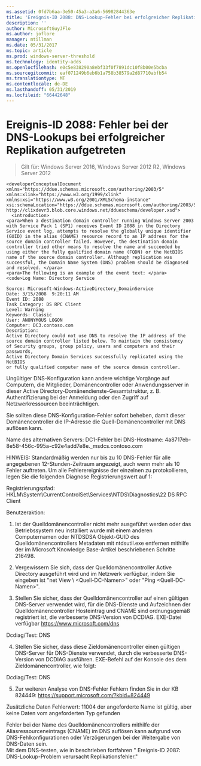 ```yaml
---
ms.assetid: 0fd7b6aa-3e50-45a3-a3a6-56982844363e
title: 'Ereignis-ID 2088: DNS-Lookup-Fehler bei erfolgreicher Replikation aufgetreten'
description: ''
author: MicrosoftGuyJFlo
ms.author: joflore
manager: mtillman
ms.date: 05/31/2017
ms.topic: article
ms.prod: windows-server-threshold
ms.technology: identity-adds
ms.openlocfilehash: e0c5e838290a8ebf33f0f7891dc10f8b00e5bcba
ms.sourcegitcommit: eaf071249b6eb6b1a758b38579a2d87710abfb54
ms.translationtype: MT
ms.contentlocale: de-DE
ms.lasthandoff: 05/31/2019
ms.locfileid: "66442648"
---
```

# <a name="event-id-2088-dns-lookup-failure-occurred-with-replication-success"></a>Ereignis-ID 2088: Fehler bei der DNS-Lookups bei erfolgreicher Replikation aufgetreten

>Gilt für: Windows Server 2016, Windows Server 2012 R2, Windows Server 2012

    
    <developerConceptualDocument xmlns="https://ddue.schemas.microsoft.com/authoring/2003/5" xmlns:xlink="https://www.w3.org/1999/xlink" xmlns:xsi="https://www.w3.org/2001/XMLSchema-instance" xsi:schemaLocation="https://ddue.schemas.microsoft.com/authoring/2003/5 http://clixdevr3.blob.core.windows.net/ddueschema/developer.xsd">
      <introduction>
    <para>When a destination domain controller running Windows Server 2003 with Service Pack 1 (SP1) receives Event ID 2088 in the Directory Service event log, attempts to resolve the globally unique identifier (GUID) in the alias (CNAME) resource record to an IP address for the source domain controller failed. However, the destination domain controller tried other means to resolve the name and succeeded by using either the fully qualified domain name (FQDN) or the NetBIOS name of the source domain controller. Although replication was successful, the Domain Name System (DNS) problem should be diagnosed and resolved. </para>
    <para>The following is an example of the event text: </para>
    <code>Log Name: Directory Service

    Source: Microsoft-Windows-ActiveDirectory_DomainService
    Date: 3/15/2008  9:20:11 AM
    Event ID: 2088
    Task Category: DS RPC Client 
    Level: Warning
    Keywords: Classic
    User: ANONYMOUS LOGON
    Computer: DC3.contoso.com
    Description:
    Active Directory could not use DNS to resolve the IP address of the 
    source domain controller listed below. To maintain the consistency 
    of Security groups, group policy, users and computers and their passwords, 
    Active Directory Domain Services successfully replicated using the NetBIOS 
    or fully qualified computer name of the source domain controller. 

Ungültiger DNS-Konfiguration kann andere wichtige Vorgänge auf Computern, die Mitglieder, Domänencontroller oder Anwendungsserver in dieser Active Directory-Domänendienste-Gesamtstruktur, z. B. Authentifizierung bei der Anmeldung oder den Zugriff auf Netzwerkressourcen beeinträchtigen. 

Sie sollten diese DNS-Konfiguration-Fehler sofort beheben, damit dieser Domänencontroller die IP-Adresse die Quell-Domänencontroller mit DNS auflösen kann. 

Name des alternativen Servers: DC1-Fehler bei DNS-Hostname: 4a8717eb-8e58-456c-995a-c92e4add7e8e._msdcs.contoso.com 

HINWEIS: Standardmäßig werden nur bis zu 10 DNS-Fehler für alle angegebenen 12-Stunden-Zeitraum angezeigt, auch wenn mehr als 10 Fehler auftreten.  Um alle Fehlerereignisse der einzelnen zu protokollieren, legen Sie die folgenden Diagnose Registrierungswert auf 1: 

Registrierungspfad: HKLM\System\CurrentControlSet\Services\NTDS\Diagnostics\22 DS RPC Client 

Benutzeraktion: 

1) Ist der Quelldomänencontroller nicht mehr ausgeführt werden oder das Betriebssystem neu installiert wurde mit einem anderen Computernamen oder NTDSDSA Objekt-GUID des Quelldomänencontrollers Metadaten mit ntdsutil.exe entfernen mithilfe der im Microsoft Knowledge Base-Artikel beschriebenen Schritte 216498. 

2) Vergewissern Sie sich, dass der Quelldomänencontroller Active Directory ausgeführt wird und im Netzwerk verfügbar, indem Sie eingeben ist "net View \\ &lt;Quell-DC-Namen&gt;" oder "Ping &lt;Quell-DC-Namen&gt;". 

3) Stellen Sie sicher, dass der Quelldomänencontroller auf einen gültigen DNS-Server verwendet wird, für die DNS-Dienste und Aufzeichnen der Quelldomänencontroller Hosteintrag und CNAME sind ordnungsgemäß registriert ist, die verbesserte DNS-Version von DCDIAG. EXE-Datei verfügbar <https://www.microsoft.com/dns> 

Dcdiag/Test: DNS 

4) Stellen Sie sicher, dass diese Zieldomänencontroller einen gültigen DNS-Server für DNS-Dienste verwendet, durch die verbesserte DNS-Version von DCDIAG ausführen. EXE-Befehl auf der Konsole des dem Zieldomänencontroller, wie folgt: 

Dcdiag/Test: DNS 

5) Zur weiteren Analyse von DNS-Fehler Fehlern finden Sie in der KB 824449: <https://support.microsoft.com/?kbid=824449> 

Zusätzliche Daten Fehlerwert: 11004 der angeforderte Name ist gültig, aber keine Daten vom angeforderten Typ gefunden</code> </introduction>
  <section>
    <title>Diagnose</title>
    <content>
      <para>Fehler bei der Name des Quelldomänencontrollers mithilfe der Aliasressourceneintrags (CNAME) im DNS auflösen kann aufgrund von DNS-Fehlkonfigurationen oder Verzögerungen bei der Weitergabe von DNS-Daten sein.</para>
    </content>
  </section>
  <section>
    <title>Auflösung</title>
    <content>
      <para>Mit dem DNS-testen, wie in beschrieben fortfahren &quot; <link xlink:href="85b1d179-f53e-4f95-b0b8-5b1c096a8076">Ereignis-ID 2087: DNS-Lookup-Problem verursacht Replikationsfehler</link>.&quot;</para>
    </content>
  </section>
  <relatedTopics />
</developerConceptualDocument>


